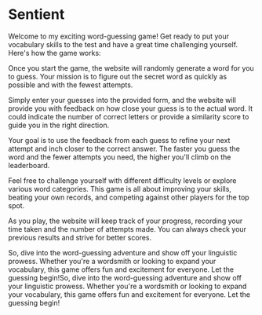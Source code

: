 # Sentient

Welcome to my exciting word-guessing game! Get ready to put your vocabulary
skills to the test and have a great time challenging yourself. Here's how the
game works:

Once you start the game, the website will randomly generate a word for you to
guess. Your mission is to figure out the secret word as quickly as possible and
with the fewest attempts.

Simply enter your guesses into the provided form, and the website will provide
you with feedback on how close your guess is to the actual word. It could
indicate the number of correct letters or provide a similarity score to guide
you in the right direction.

Your goal is to use the feedback from each guess to refine your next attempt and
inch closer to the correct answer. The faster you guess the word and the fewer
attempts you need, the higher you'll climb on the leaderboard.

Feel free to challenge yourself with different difficulty levels or explore
various word categories. This game is all about improving your skills, beating
your own records, and competing against other players for the top spot.

As you play, the website will keep track of your progress, recording your time
taken and the number of attempts made. You can always check your previous
results and strive for better scores.

So, dive into the word-guessing adventure and show off your linguistic prowess.
Whether you're a wordsmith or looking to expand your vocabulary, this game
offers fun and excitement for everyone. Let the guessing begin!So, dive into the
word-guessing adventure and show off your linguistic prowess. Whether you're a
wordsmith or looking to expand your vocabulary, this game offers fun and
excitement for everyone. Let the guessing begin!
